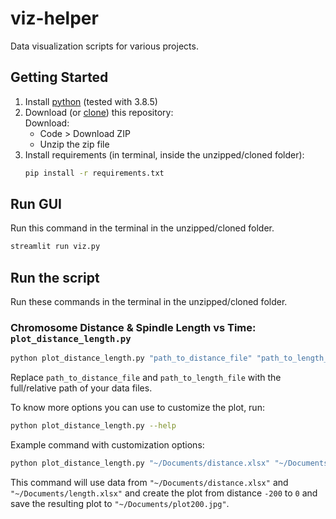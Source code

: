 # viz-helper
Data visualization scripts for various projects.

## Getting Started
1. Install [python](https://www.python.org/downloads/) (tested with 3.8.5)
2. Download (or [clone](https://docs.github.com/en/free-pro-team@latest/github/creating-cloning-and-archiving-repositories/cloning-a-repository)) this repository: <br/>
    Download: 
    - Code > Download ZIP
    - Unzip the zip file
3. Install requirements (in terminal, inside the unzipped/cloned folder):
    ```bash
    pip install -r requirements.txt
    ```

## Run GUI    
Run this command in the terminal in the unzipped/cloned folder.
```bash
streamlit run viz.py
```

## Run the script
Run these commands in the terminal in the unzipped/cloned folder.

### Chromosome Distance & Spindle Length vs Time: `plot_distance_length.py`
```bash
python plot_distance_length.py "path_to_distance_file" "path_to_length_file"
```
Replace `path_to_distance_file` and `path_to_length_file` with the full/relative path of your data files.

To know more options you can use to customize the plot, run:
```bash
python plot_distance_length.py --help
```
Example command with customization options:
```bash
python plot_distance_length.py "~/Documents/distance.xlsx" "~/Documents/length.xlsx" -outfile="~/Documents/plot200.jpg" -distance_min=-200 
```
This command will use data from `"~/Documents/distance.xlsx"` and `"~/Documents/length.xlsx"` and create the plot from distance `-200` to `0` and save the resulting plot to `"~/Documents/plot200.jpg"`.
